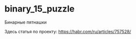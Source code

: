 # binary_15_puzzle
Бинарные пятнашки

Здесь статья по проекту: https://habr.com/ru/articles/757528/
